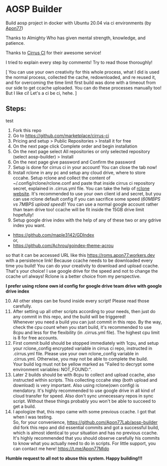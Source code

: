 # AOSP Builder
Build aosp project in docker with Ubuntu 20.04 via ci environments (by [Apon77](https://github.com/Apon77))

Thanks to Almighty Who has given mental strength, knowledge, and patience.

Thanks to [Cirrus CI](https://cirrus-ci.com/) for their awesome service!

I tried to explain every step by comments! Try to read those thoroughly!

[ You can use your own creativity for this whole process, what I did is used the normal process, collected the cache, redownloaded, and re reused it, and for overcoming the time limit first build was done with a timeout from our side to get ccache uploaded. You can do these processes manually too! But I like ci! Let's a ci be ci, hehe. ]

## Steps:
test
1. Fork this repo
2. Go to https://github.com/marketplace/cirrus-ci
3. Pricing and setup > Public Repositories > Install it for free
4. On the next page click Complete order and begin installation
5. On the next page select All repositories or only selected repository (select aosp-builder) > Install
6. On the next page give password and Confirm the password
7. Setup is done for cirrus ci in your account! You can close the tab now!
8. Install rclone in any pc and setup any cloud drive, where to store cccahe. Setup rclone and collect the content of ~/.config/rclone/rclone.conf and paste that inside cirrus ci repository secret, explained in .cirrus.yml file. You can take the help of [rclone website](https://rclone.org). It's recommended to use your own client id and secret, but you can use rclone default config if you can sacrifice some speed (_60MBPS vs 7MBPS upload speed_)! You can use a normal google account rather than team drive too! ccache will be fit inside the 15GB drive limit hopefully! 
9. Setup google drive index with the help of any of these two or any gdrive index you want.

* https://github.com/maple3142/GDIndex \
or,
* https://github.com/Achrou/goindex-theme-acrou

so that it can be accessed URL like this https://roms.apon77.workers.dev with a persistence link! Because ccache needs to be downloaded every time you build! You can do your creativity to download and upload ccache. That's your choice! I use google drive for the speed and not to change the ccache url always! Rclone is a better choice from my perspective.

**I prefer using rclone own id config for google drive team drive with google drive index**
 
10.  All other steps can be found inside every script! Please read those carefully.
11.  After setting up all other scripts according to your needs, then just do any commit in this repo, and the build will be triggered! \
Whenever you need a build you can just commit in this repo. By the way, check the cpu count when you start build, it's recommended to use 8cpu and less for the flexibility (in .cirrus.yml file). The highest cpu limit is 8 for free accounts.
12. First commit build should be stopped immediately with 1cpu, and setup your rclone_config encrypted variable in cirrus ci repo, instructed in .cirrus.yml file. Please use your own rclone_config variable in .cirrus.yml. Otherwise, you may not be able to complete the build. \
Your build log must not be yellow marked as "Failed to decrypt some environment variables: NOT_FOUND:".
13. Later 2 builds should be with 8cpu to collect and upload ccache, also instructed within scripts. This collecting cccahe step (both upload and download) is very important. Also using rclone(own config) is mendatory.  It's highly recommended to use google drive in all kind of cloud transfer for speed. Also don't sync unnecessary repos in sync script. Without these things probably you won't be able to succeed to get a build.
14. I apologize that, this repo came with some previous ccache. I got that when I was testing. \
So, for your convenience, https://github.com/Apon77Lab/aosp-builder did fork this repo and did essential commits and got a successful build, which is almost identical to your situation and has no previous ccache. It's highly recommended that you should observe carefully his commits to know what you actually need to do in scripts. For little support, you can contact me here! https://t.me/Apon77Mido

**Humble request to all not to abuse this system. Happy building!!!**
